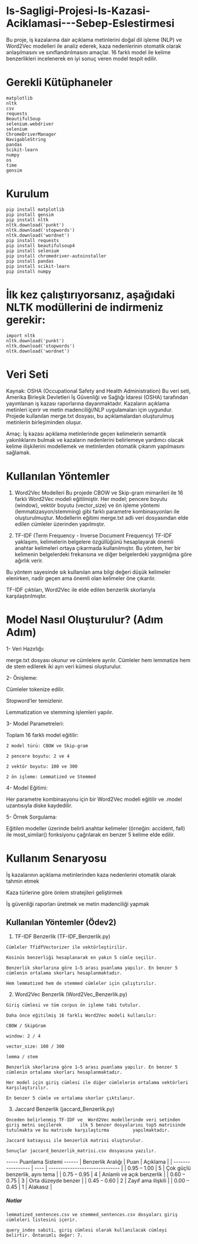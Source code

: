 # Is-Sagligi-Projesi-Is-Kazasi-Aciklamasi---Sebep-Eslestirmesi

  Bu proje, iş kazalarına dair açıklama metinlerini doğal dil işleme (NLP) ve Word2Vec modelleri ile analiz ederek, kaza nedenlerinin otomatik olarak anlaşılmasını ve sınıflandırılmasını amaçlar. 16 farklı model ile kelime benzerlikleri incelenerek en iyi sonuç veren model tespit edilir.

# Gerekli Kütüphaneler
    matplotlib
    nltk
    csv
    requests
    BeautifulSoup
    selenium.webdriver
    selenium
    ChromeDriverManager
    NavigableString
    pandas
    Scikit-learn
    numpy
    os
    time
    gensim


# Kurulum
    pip install matplotlib
    pip install gensim
    pip install nltk
    nltk.download('punkt')
    nltk.download('stopwords')
    nltk.download('wordnet')
    pip install requests
    pip install beautifulsoup4
    pip install selenium
    pip install chromedriver-autoinstaller
    pip install pandas
    pip install scikit-learn
    pip install numpy


# İlk kez çalıştırıyorsanız, aşağıdaki NLTK modüllerini de indirmeniz gerekir:
    import nltk
    nltk.download('punkt')
    nltk.download('stopwords')
    nltk.download('wordnet')

# Veri Seti
  Kaynak: 
  OSHA (Occupational Safety and Health Administration)
  Bu veri seti, Amerika Birleşik Devletleri İş Güvenliği ve Sağlığı İdaresi (OSHA) tarafından yayımlanan iş kazası raporlarına dayanmaktadır. Kazaların açıklama metinleri içerir ve metin madenciliği/NLP uygulamaları için uygundur.
  Projede kullanılan merge.txt dosyası, bu açıklamalardan oluşturulmuş metinlerin birleşiminden oluşur.
  
  Amaç: 
  İş kazası açıklama metinlerinde geçen kelimelerin semantik yakınlıklarını bulmak ve kazaların nedenlerini belirlemeye yardımcı olacak kelime ilişkilerini modellemek ve metinlerden otomatik çıkarım yapılmasını sağlamak.

# Kullanılan Yöntemler
  1. Word2Vec Modelleri
  Bu projede CBOW ve Skip-gram mimarileri ile 16 farklı Word2Vec modeli eğitilmiştir. Her model; pencere boyutu (window), vektör boyutu (vector_size) ve ön işleme yöntemi (lemmatizasyon/stemming) gibi farklı parametre kombinasyonları ile oluşturulmuştur. Modellerin eğitimi merge.txt adlı veri dosyasından elde edilen cümleler üzerinden yapılmıştır.
  
  2. TF-IDF (Term Frequency - Inverse Document Frequency)
  TF-IDF yaklaşımı, kelimelerin belgelere özgüllüğünü hesaplayarak önemli anahtar kelimeleri ortaya çıkarmada kullanılmıştır. Bu yöntem, her bir kelimenin belgelerdeki frekansına ve diğer belgelerdeki yaygınlığına göre ağırlık verir.
  
  Bu yöntem sayesinde sık kullanılan ama bilgi değeri düşük kelimeler elenirken, nadir geçen ama önemli olan kelimeler öne çıkarılır.

  TF-IDF çıktıları, Word2Vec ile elde edilen benzerlik skorlarıyla karşılaştırılmıştır.

# Model Nasıl Oluşturulur? (Adım Adım)
1- Veri Hazırlığı:

  merge.txt dosyası okunur ve cümlelere ayrılır. Cümleler hem lemmatize hem de stem edilerek iki ayrı veri kümesi oluşturulur.

2- Önişleme:

  Cümleler tokenize edilir.
  
  Stopword’ler temizlenir.
  
  Lemmatization ve stemming işlemleri yapılır.

3- Model Parametreleri:

  Toplam 16 farklı model eğitilir:

    2 model türü: CBOW ve Skip-gram
    
    2 pencere boyutu: 2 ve 4
    
    2 vektör boyutu: 100 ve 300
    
    2 ön işleme: Lemmatized ve Stemmed

4- Model Eğitimi:

  Her parametre kombinasyonu için bir Word2Vec modeli eğitilir ve .model uzantısıyla diske kaydedilir.

5- Örnek Sorgulama:

  Eğitilen modeller üzerinde belirli anahtar kelimeler (örneğin: accident, fall) ile most_similar() fonksiyonu çağrılarak en benzer 5 kelime elde edilir.

# Kullanım Senaryosu

  İş kazalarının açıklama metinlerinden kaza nedenlerini otomatik olarak tahmin etmek

  Kaza türlerine göre önlem stratejileri geliştirmek

  İş güvenliği raporları üretmek ve metin madenciliği yapmak
  

## Kullanılan Yöntemler (Ödev2) ##
  1. TF-IDF Benzerlik (TF-IDF_Benzerlik.py)

    Cümleler TfidfVectorizer ile vektörleştirilir.
    
    Kosinüs benzerliği hesaplanarak en yakın 5 cümle seçilir.
    
    Benzerlik skorlarına göre 1–5 arası puanlama yapılır. En benzer 5 cümlenin ortalama skorları hesaplanmaktadır.
    
    Hem lemmatized hem de stemmed cümleler için çalıştırılır.

  2. Word2Vec Benzerlik (Word2Vec_Benzerlik.py)
   
    Giriş cümlesi ve tüm corpus ön işleme tabi tutulur.
    
    Daha önce eğitilmiş 16 farklı Word2Vec modeli kullanılır:
    
    CBOW / SkipGram
    
    window: 2 / 4
    
    vector_size: 100 / 300
    
    lemma / stem

    Benzerlik skorlarına göre 1–5 arası puanlama yapılır. En benzer 5 cümlenin ortalama skorları hesaplanmaktadır.
    
    Her model için giriş cümlesi ile diğer cümlelerin ortalama vektörleri karşılaştırılır.
    
    En benzer 5 cümle ve ortalama skorlar çıktılanır.
  3. Jaccard Benzerlik (jaccard_Benzerlik.py)

    Önceden belirlenmiş TF-IDF ve  Word2Vec modellerinde veri setinden giriş metni seçilerek       ilk 5 benzer dosyalarını top5 matrisinde tutulmakta ve bu matrisde karşılaştırma         yapılmaktadır.
    
    Jaccard katsayısı ile benzerlik matrisi oluşturulur.
    
    Sonuçlar jaccard_benzerlik_matrisi.csv dosyasına yazılır.

  ----- Puanlama Sistemi ------
| Benzerlik Aralığı | Puan | Açıklama                       |
| ----------------- | ---- | ------------------------------ |
| 0.95 – 1.00       | 5    | Çok güçlü benzerlik, aynı tema |
| 0.75 – 0.95       | 4    | Anlamlı ve açık benzerlik      |
| 0.60 – 0.75       | 3    | Orta düzeyde benzer            |
| 0.45 – 0.60       | 2    | Zayıf ama ilişkili             |
| 0.00 – 0.45       | 1    | Alakasız                       |

    
    

##### Notlar #####

    lemmatized_sentences.csv ve stemmed_sentences.csv dosyaları giriş cümleleri listesini içerir.

    query_index sabiti, giriş cümlesi olarak kullanılacak cümleyi belirtir. Öntanımlı değer: 7.
